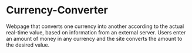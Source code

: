 # Currency-Converter
 Webpage that converts one currency into another according to the actual real-time value, 
 based on information from an external server. Users enter an amount of money in any currency
 and the site converts the amount to the desired value. 
